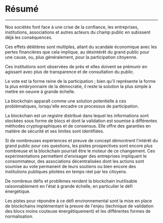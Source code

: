 # Résumé
---

Nos sociétés font face à une crise de la confiance, les entreprises, institutions, associations et autres acteurs du champ public en subissent déjà les conséquences. 

Ces effets délétères sont multiples, allant du scandale économique avec les pertes financières que cela implique, au désintérêt du grand public pour une cause, ou, plus généralement, pour la participation citoyenne.

Ces institutions sont observées de près et elles doivent se prémunir en agissant avec plus de transparence et de consultation du public.

Le vote est la forme reine de la participation ; bien qu'il représente la forme la plus embryonnaire de la démocratie, il reste la solution la plus simple à mettre en oeuvre à grande échelle. 

La blockchain apparaît comme une solution potentielle à ces problématiques, lorsqu'elle encadre ce processus de participation.

La blockchain est un registre distribué dans lequel les informations sont stockées sous forme de blocs et dont la validation est soumise à différentes méthodes cryptographiques et de consensus. Elle offre des garanties en matière de sécurité et ses limites sont identifiées. 

Si de nombreuses expériences et preuve de concept démontrent l'intérêt du grand public pour ces questions, les pistes prospectives sont encore plus nombreuse et la blockchain pourrait être le moteur de ce changement. Ces expérimentations permettent d'envisager des entreprises impliquant le consommateur, des associations décentralisées dont les actions sont soumise au vote permanent de leurs soutiens ou bien encore des institutions publiques pilotées en temps réel par les citoyens.

De nombreux défis et problèmes rendent la blockchain inutilisable raisonnablement en l'état à grande échelle, en particulier le défi énergétique. 

Les pistes pour répondre à ce défi environnemental sont la mise en place de blockchains implémentant la preuve de l'enjeu (technique de validation des blocs moins couteuse énergétiquement) et les différentes formes de normalisation.
